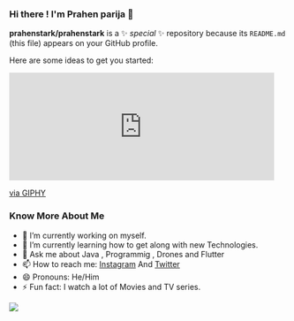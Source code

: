 ### Hi there ! I'm Prahen parija 👋


**prahenstark/prahenstark** is a ✨ _special_ ✨ repository because its `README.md` (this file) appears on your GitHub profile.

Here are some ideas to get you started:

<iframe src="https://giphy.com/embed/WJZdOtltegO76" width="480" height="195" frameBorder="0" class="giphy-embed" allowFullScreen></iframe><p><a href="https://giphy.com/gifs/iron-man-robert-downey-jr-marvel-WJZdOtltegO76">via GIPHY</a></p>


<!--<img align="right" src="http://jawnism.tumblr.com/post/46535150192/jarvis-sometimes-you-gotta-run-before-you-can" alt="iron man" width="450" height="300" > -->

### Know More About Me
- 🔭 I’m currently working on myself.
- 🌱 I’m currently learning how to get along with new Technologies.
- 💬 Ask me about Java , Programmig , Drones and Flutter
- 📫 How to reach me: [Instagram](https://www.instagram.com/_staaark_/) And [Twitter](https://twitter.com/prahen_parija)
- 😄 Pronouns: He/Him
- ⚡ Fun fact: I watch a lot of Movies and TV series.


<img align="left" src='https://github-readme-stats.vercel.app/api?username=prahenstark&show_icons=true&text_color=daf7dc&bg_color=131723'>
